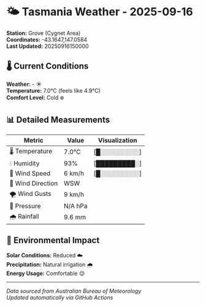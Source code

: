 # 🌤️ Tasmania Weather - 2025-09-16

**Station:** Grove (Cygnet Area)  
**Coordinates:** -43.1647,147.0584  
**Last Updated:** 20250916150000

## 🌡️ Current Conditions

**Weather:** - ☀️  
**Temperature:** 7.0°C (feels like 4.9°C)  
**Comfort Level:** Cold ❄️

## 📊 Detailed Measurements

| Metric | Value | Visualization |
|--------|-------|---------------|
| 🌡️ Temperature | 7.0°C | [█░░░░░░░░░] |
| 💧 Humidity | 93% | [█████████░] |
| 💨 Wind Speed | 6 km/h | [█░░░░░░░░░] |
| 🧭 Wind Direction | WSW | |
| 🌪️ Wind Gusts | 9 km/h | |
| 🔽 Pressure | N/A hPa | |
| 🌧️ Rainfall | 9.6 mm | |

## 🌱 Environmental Impact

**Solar Conditions:** Reduced ☁️  
**Precipitation:** Natural irrigation 🌧️  
**Energy Usage:** Comfortable 😌

---
*Data sourced from Australian Bureau of Meteorology*  
*Updated automatically via GitHub Actions*
